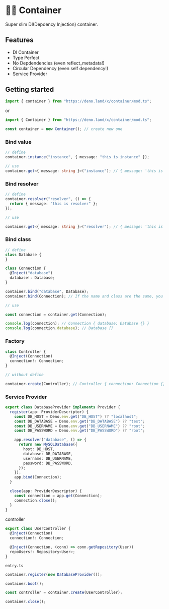 # 🦕🥞 Container

Super slim DI(Depdency Injection) container.

## Features

- DI Container
- Type Perfect
- No Depdendencies (even reflect_metadata!)
- Circular Dependency (even self dependency!)
- Service Provider

## Getting started

```javascript
import { container } from "https://deno.land/x/container/mod.ts";
```

or

```javascript
import { Container } from "https://deno.land/x/container/mod.ts";

const container = new Container(); // create new one
```

### Bind value

```ts
// define
container.instance("instance", { message: "this is instance" });

// use
container.get<{ message: string }>("instance"); // { message: 'this is instance' }
```

### Bind resolver

```ts
// define
container.resolver("resolver", () => {
  return { message: "this is resolver" };
});

// use

container.get<{ message: string }>("resolver"); // { message: 'this is resolver' }
```

### Bind class

```ts
// define
class Database {
}

class Connection {
  @Inject("database")
  database!: Database;
}

container.bind("database", Database);
container.bind(Connection); // If the name and class are the same, you only need to define the class.

// use

const connection = container.get(Connection);

console.log(connection); // Connection { database: Database {} }
console.log(connection.database); // Database {}
```

### Factory

```ts
class Controller {
  @Inject(Connection)
  connection!: Connection;
}

// without define

container.create(Controller); // Controller { connection: Connection {} }
```

### Service Provider

```ts
export class DatabaseProvider implements Provider {
  register(app: ProviderDescriptor) {
    const DB_HOST = Deno.env.get("DB_HOST") ?? "localhost";
    const DB_DATABASE = Deno.env.get("DB_DATABASE") ?? "test";
    const DB_USERNAME = Deno.env.get("DB_USERNAME") ?? "root";
    const DB_PASSWORD = Deno.env.get("DB_PASSWORD") ?? "root";

    app.resolver("database", () => {
      return new MySQLDatabase({
        host: DB_HOST,
        database: DB_DATABASE,
        username: DB_USERNAME,
        password: DB_PASSWORD,
      });
    });
    app.bind(Connection);
  }

  close(app: ProviderDescriptor) {
    const connection = app.get(Connection);
    connection.close();
  }
}
```

controller

```ts
export class UserController {
  @Inject(Connection)
  connection!: Connection;

  @Inject(Connection, (conn) => conn.getRepository(User))
  repoUsers!: Repository<User>;
}
```

`entry.ts`

```ts
container.register(new DatabaseProvider());

container.boot();

const controller = container.create(UserController);

container.close();
```
